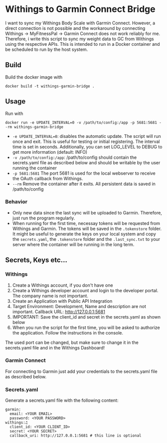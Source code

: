 # Withings to Garmin Connect Bridge
I want to sync my Withings Body Scale with Garmin Connect. However, a direct connection is not possible and the workaround by connecting Withings -> MyFitnessPal -> Garmin Connect does not work reliably for me.
Therefore, i write this script to sync my weight data to GC from Withings using the respective APIs. This is intended to run in a 
Docker container and be scheduled to run by the host system.

## Build
Build the docker image with
```
docker build -t withings-garmin-bridge .
```

## Usage
Run with
```
docker run -e UPDATE_INTERVAL=0 -v /path/to/config:/app -p 5681:5681 --rm withings-garmin-bridge
```
- `-e UPDATE_INTERVAL=0`: disables the automatic update. The script will run once and exit. This is useful for testing or initial registering. The interval time is set in seconds. Additionally, you can set LOG_LEVEL to DEBUG to get more information (default: INFO)
- `-v /path/to/config:/app`: /path/to/config should contain the secrets.yaml file as described below and should be writable by the user running the container
- `-p 5681:5681` The port 5681 is used for the local webserver to receive the OAuth callback from Withings.
- `--rm` Remove the container after it exits. All persistent data is saved in /path/to/config

### Behavior
- Only new data since the last sync will be uploaded to Garmin. Therefore, just run the program regularly.
- When running for the first time, necessay tokens will be requested from Withings and Garmin. The tokens will be saved in the `.tokenstore` folder. It might be useful to generate the keys on your local system and copy the `secrets.yaml`, the `.tokenstore` folder and the `.last_sync.txt` to your server where the container will be running in the long term.

## Secrets, Keys etc...
### Withings
1. Create a Withings account, if you don't have one
2. Create a Withings developer account and login to the developer portal. The company name is not important.
3. Create an Application with Public API Integration
4. Target Environment: Development, Name and description are not important. Callback URL: http://127.0.0.1:5681
5. IMPORTANT: Save the client_id and secret in the secrets.yaml as shown below
6. When you run the script for the first time, you will be asked to authorize the application. Follow the instructions in the console.

The used port can be changed, but make sure to change it in the secrets.yaml file and in the Withings Dashboard!

### Garmin Connect
For connecting to Garmin just add your credentials to the secrets.yaml file as described below.

### Secrets.yaml
Generate a secrets.yaml file with the following content:
```
garmin:
  email: <YOUR EMAIL>
  password: <YOUR PASSWORD>
withings:♫
  client_id: <YOUR CLIENT_ID>
  secret: <YOUR SECRET>
  callback_uri: http://127.0.0.1:5681 # this line is optional
```


